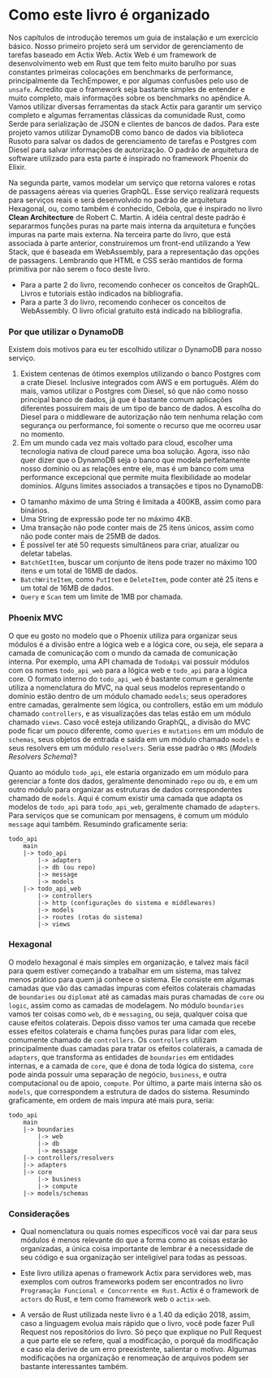 # Como este livro é organizado

Nos capítulos de introdução teremos um guia de instalação e um exercício básico. Nosso primeiro projeto será um servidor de gerenciamento de tarefas baseado em Actix Web. Actix Web é um framework de desenvolvimento web em Rust que tem feito muito barulho por suas constantes primeiras colocações em benchmarks de performance, principalmente da TechEmpower, e por algumas confusões pelo uso de `unsafe`. Acredito que o framework seja bastante simples de entender e muito completo, mais informações sobre os benchmarks no apêndice A. Vamos utilizar diversas ferramentas da stack Actix para garantir um serviço completo e algumas ferramentas clássicas da comunidade Rust, como Serde para serialização de JSON e clientes de bancos de dados. Para este projeto vamos utilizar DynamoDB como banco de dados via biblioteca Rusoto para salvar os dados de gerenciamento de tarefas e Postgres com Diesel para salvar informações de autorização. O padrão de arquitetura de software utilizado para esta parte é inspirado no framework Phoenix do Elixir. 

Na segunda parte, vamos modelar um serviço que retorna valores e rotas de passagens aéreas via queries GraphQL. Esse serviço realizará requests para serviços reais e será desenvolvido no padrão de arquitetura Hexagonal, ou, como também é conhecido, Cebola, que é inspirado no livro **Clean Architecture** de Robert C. Martin. A idéia central deste padrão é separarmos funções puras na parte mais interna da arquitetura e funções impuras na parte mais externa. Na terceira parte do livro, que está associada à parte anterior, construiremos um front-end utilizando a Yew Stack, que é baseada em WebAssembly, para a representação das opções de passagens. Lembrando que HTML e CSS serão mantidos de forma primitiva por não serem o foco deste livro.

* Para a parte 2 do livro, recomendo conhecer os conceitos de GraphQL. Livros e tutoriais estão indicados na bibliografia. 
* Para a parte 3 do livro, recomendo conhecer os conceitos de WebAssembly. O livro oficial gratuito está indicado na bibliografia.

### Por que utilizar o DynamoDB 
 
Existem dois motivos para eu ter escolhido utilizar o DynamoDB para nosso serviço.
1. Existem centenas de ótimos exemplos utilizando o banco Postgres com a crate Diesel. Inclusive integrados com AWS e em português. Além do mais, vamos utilizar o Postgres com Diesel, só que não como nosso principal banco de dados, já que é bastante comum aplicações diferentes possuirem mais de um tipo de banco de dados. A escolha do Diesel para o middleware de autorização não tem nenhuma relação com segurança ou performance, foi somente o recurso que me ocorreu usar no momento.
2. Em um mundo cada vez mais voltado para cloud, escolher uma tecnologia nativa de cloud parece uma boa solução.
Agora, isso não quer dizer que o DynamoDB seja o banco que modela perfeitamente nosso domínio ou as relações entre ele, mas é um banco com uma performance excepcional que permite muita flexibilidade ao modelar domínios. Alguns limites associados a transações e tipos no DynamoDB:
* O tamanho máximo de uma String é limitada a 400KB, assim como para binários. 
* Uma String de expressão pode ter no máximo 4KB.
* Uma transação não pode conter mais de 25 itens únicos, assim como não pode conter mais de 25MB de dados.
* É possível ter até 50 requests simultâneos para criar, atualizar ou deletar tabelas.
* `BatchGetItem`, buscar um conjunto de itens pode trazer no máximo 100 itens e um total de 16MB de dados.
* `BatchWriteItem`, como `PutItem` e `DeleteItem`, pode conter até 25 itens e um total de 16MB de dados.
* `Query` e `Scan` tem um limite de 1MB por chamada.

### Phoenix MVC
 
O que eu gosto no modelo que o Phoenix utiliza para organizar seus módulos é a divisão entre a lógica web e a lógica core, ou seja, ele separa a camada de comunicação com o mundo da camada de comunicação interna. Por exemplo, uma API chamada de `TodoApi` vai possuir módulos com os nomes `todo_api_web` para a lógica web e `todo_api` para a lógica core. O formato interno do `todo_api_web` é bastante comum e geralmente utiliza a nomenclatura do MVC, na qual seus modelos representando o domínio estão dentro de um módulo chamado `models`; seus operadores entre camadas, geralmente sem lógica, ou controllers, estão em um módulo chamado `controllers`, e as visualizações das telas estão em um módulo chamado `views`. Caso você esteja utilizando GraphQL, a divisão do MVC pode ficar um pouco diferente, como `queries` e `mutations` em um módulo de `schemas`, seus objetos de entrada e saída em um módulo chamado `models` e seus resolvers em um módulo `resolvers`. Seria esse padrão o `MRS` (*Models Resolvers Schema*)?

Quanto ao módulo `todo_api`, ele estaria organizado em um módulo para gerenciar a fonte dos dados, geralmente denominado `repo` ou `db`, e em um outro módulo para organizar as estruturas de dados correspondentes chamado de `models`. Aqui é comum existir uma camada que adapta os modelos de `todo_api` para `todo_api_web`, geralmente chamado de `adapters`. Para serviços que se comunicam por mensagens, é comum um módulo `message` aqui também. Resumindo graficamente seria:

```
todo_api
    main
    |-> todo_api
        |-> adapters
        |-> db (ou repo)
        |-> message
        |-> models
    |-> todo_api_web
        |-> controllers
        |-> http (configurações do sistema e middlewares)
        |-> models
        |-> routes (rotas do sistema)
        |-> views
```

### Hexagonal

O modelo hexagonal é mais simples em organização, e talvez mais fácil para quem estiver começando a trabalhar em um sistema, mas talvez menos prático para quem já conhece o sistema. Ele consiste em algumas camadas que vão das camadas impuras com efeitos colaterais chamadas de `boundaries` ou `diplomat` até as camadas mais puras chamadas de `core` ou `logic`, assim como as camadas de modelagem. No módulo `boundaries` vamos ter coisas como `web`, `db` e `messaging`, ou seja, qualquer coisa que cause efeitos colaterais. Depois disso vamos ter uma camada que recebe esses efeitos colaterais e chama funções puras para lidar com eles, comumente chamado de `controllers`. Os `controllers` utilizam principalmente duas camadas para tratar os efeitos colaterais, a camada de `adapters`, que transforma as entidades de `boundaries` em entidades internas, e a camada de `core`, que é dona de toda lógica do sistema, `core` pode ainda possuir uma separação de negócio, `business`, e outra computacional ou de apoio, `compute`. Por último, a parte mais interna são os `models`, que correspondem a estrutura de dados do sistema. Resumindo graficamente, em ordem de mais impura até mais pura, seria:

```
todo_api
    main
    |-> boundaries
        |-> web
        |-> db
        |-> message
    |-> controllers/resolvers
    |-> adapters
    |-> core 
        |-> business
        |-> compute
    |-> models/schemas
```

### Considerações

* Qual nomenclatura ou quais nomes específicos você vai dar para seus módulos é menos relevante do que a forma como as coisas estarão organizadas, a única coisa importante de lembrar é a necessidade de seu código e sua organização ser inteligível para todas as pessoas.

* Este livro utiliza apenas o framework Actix para servidores web, mas exemplos com outros frameworks podem ser encontrados no livro `Programação Funcional e Concorrente em Rust`. Actix é o framework de `actors` do Rust, e tem como framework web o `actix-web`. 

* A versão de Rust utilizada neste livro é a 1.40 da edição 2018, assim, caso a linguagem evolua mais rápido que o livro, você pode fazer Pull Request nos repositórios do livro. Só peço que explique no Pull Request a que parte ele se refere, qual a modificação, o porquê da modificação e caso ela derive de um erro preexistente, salientar o motivo. Algumas modificações na organização e renomeação de arquivos podem ser bastante interessantes também.
